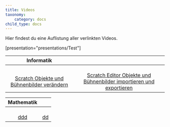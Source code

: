 ```yaml
---
title: Videos
taxonomy:
    category: docs
child_type: docs
---
```


Hier findest du eine Auflistung aller verlinkten Videos.

[presentation="presentations/Test"]

| Informatik |  |
| :-: | :-: |
|[<i class="fa fa-play fa-3x"></i><br/>Scratch Objekte und Bühnenbilder verändern](https://www.youtube.com/watch?v=QPpdVqZDMMM)|[<i class="fa fa-play fa-3x"></i><br/>Scratch Editor Objekte und Bühnenbilder importieren und exportieren](https://www.youtube.com/watch?v=HLNveHrQtDA)|

| Mathematik |  |
| :-: | :-: |
|[<i class="fa fa-play fa-3x"></i><br/>ddd](https://www.youtube.com)|[<i class="fa fa-play fa-3x"></i><br/>dd](https://www.youtube.com)|